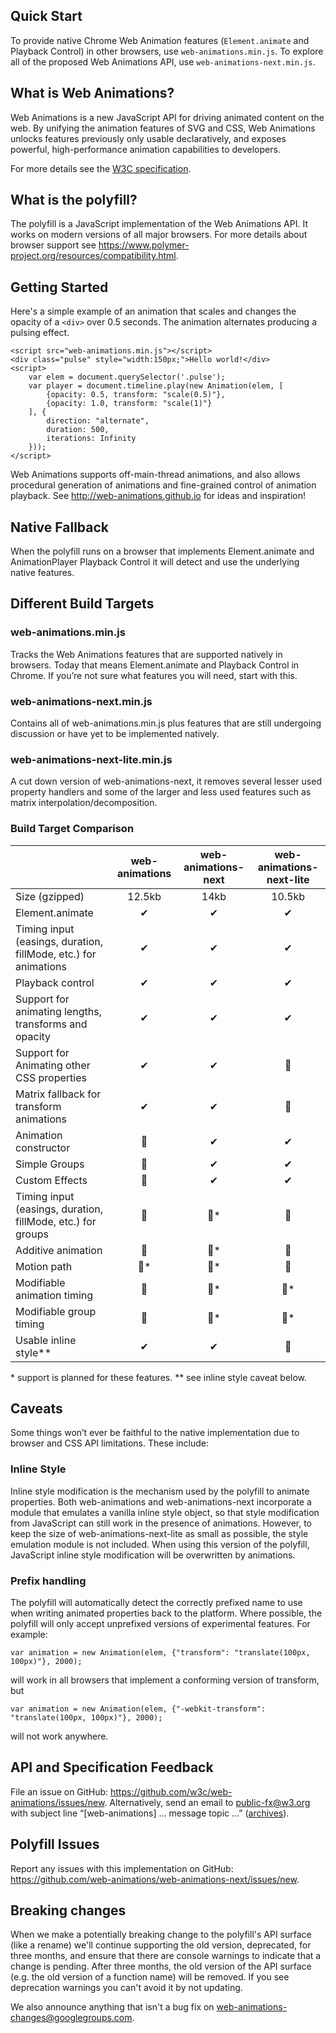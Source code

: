 
Quick Start
-----------

To provide native Chrome Web Animation features (`Element.animate` and Playback
Control) in other browsers, use `web-animations.min.js`. To explore all of the
proposed Web Animations API, use `web-animations-next.min.js`.

What is Web Animations?
-----------------------

Web Animations is a new JavaScript API for driving animated content on the web.
By unifying the animation features of SVG and CSS, Web Animations unlocks
features previously only usable declaratively, and exposes powerful,
high-performance animation capabilities to developers.

For more details see the
[W3C specification](http://w3c.github.io/web-animations/).

What is the polyfill?
---------------------

The polyfill is a JavaScript implementation of the Web Animations API. It works
on modern versions of all major browsers. For more details about browser
support see <https://www.polymer-project.org/resources/compatibility.html>.

Getting Started
---------------

Here's a simple example of an animation that scales and changes the opacity of
a `<div>` over 0.5 seconds. The animation alternates producing a pulsing
effect.

    <script src="web-animations.min.js"></script>
    <div class="pulse" style="width:150px;">Hello world!</div>
    <script>
        var elem = document.querySelector('.pulse');
        var player = document.timeline.play(new Animation(elem, [
            {opacity: 0.5, transform: "scale(0.5)"},
            {opacity: 1.0, transform: "scale(1)"}
        ], {
            direction: "alternate",
            duration: 500,
            iterations: Infinity
        }));
    </script>

Web Animations supports off-main-thread animations, and also allows procedural
generation of animations and fine-grained control of animation playback. See
<http://web-animations.github.io> for ideas and inspiration!

Native Fallback
---------------

When the polyfill runs on a browser that implements Element.animate and
AnimationPlayer Playback Control it will detect and use the underlying native
features.

Different Build Targets
-----------------------

### web-animations.min.js

Tracks the Web Animations features that are supported natively in browsers.
Today that means Element.animate and Playback Control in Chrome. If you’re not
sure what features you will need, start with this.

### web-animations-next.min.js

Contains all of web-animations.min.js plus features that are still undergoing
discussion or have yet to be implemented natively.

### web-animations-next-lite.min.js

A cut down version of web-animations-next, it removes several lesser used
property handlers and some of the larger and less used features such as matrix
interpolation/decomposition.

### Build Target Comparison

|                        | web-animations | web-animations-next | web-animations-next-lite |
|------------------------|:--------------:|:-------------------:|:------------------------:|
|Size (gzipped)          | 12.5kb         | 14kb                | 10.5kb                   |
|Element.animate         | ✔             | ✔                  | ✔                       |
|Timing input (easings, duration, fillMode, etc.) for animations| ✔ | ✔ | ✔             | 
|Playback control        | ✔             | ✔                  | ✔                       |
|Support for animating lengths, transforms and opacity| ✔ | ✔ | ✔                       |
|Support for Animating other CSS properties| ✔ | ✔            | 🚫                       |
|Matrix fallback for transform animations | ✔ | ✔             | 🚫                       |
|Animation constructor   | 🚫             | ✔                  | ✔                       |
|Simple Groups           | 🚫             | ✔                  | ✔                       |
|Custom Effects          | 🚫             | ✔                  | ✔                       |
|Timing input (easings, duration, fillMode, etc.) for groups</div>| 🚫 | 🚫\* | 🚫         |
|Additive animation      | 🚫             | 🚫\*                | 🚫                       |
|Motion path             | 🚫\*           | 🚫\*                | 🚫                       |
|Modifiable animation timing| 🚫          | 🚫\*                | 🚫\*                     |
|Modifiable group timing | 🚫             | 🚫\*                | 🚫\*                     |
|Usable inline style\*\* | ✔             | ✔                  | 🚫                       |

\* support is planned for these features.
\*\* see inline style caveat below.

Caveats
-------

Some things won’t ever be faithful to the native implementation due to browser
and CSS API limitations. These include:

### Inline Style

Inline style modification is the mechanism used by the polyfill to animate
properties. Both web-animations and web-animations-next incorporate a module
that emulates a vanilla inline style object, so that style modification from
JavaScript can still work in the presence of animations. However, to keep the
size of web-animations-next-lite as small as possible, the style emulation
module is not included. When using this version of the polyfill, JavaScript
inline style modification will be overwritten by animations.

### Prefix handling

The polyfill will automatically detect the correctly prefixed name to use when
writing animated properties back to the platform. Where possible, the polyfill
will only accept unprefixed versions of experimental features. For example:

    var animation = new Animation(elem, {"transform": "translate(100px, 100px)"}, 2000);

will work in all browsers that implement a conforming version of transform, but

    var animation = new Animation(elem, {"-webkit-transform": "translate(100px, 100px)"}, 2000);

will not work anywhere.

API and Specification Feedback
------------------------------

File an issue on GitHub: <https://github.com/w3c/web-animations/issues/new>.
Alternatively, send an email to <public-fx@w3.org> with subject line
“[web-animations] … message topic …”
([archives](http://lists.w3.org/Archives/Public/public-fx/)).

Polyfill Issues
---------------

Report any issues with this implementation on GitHub:
<https://github.com/web-animations/web-animations-next/issues/new>.

Breaking changes
----------------

When we make a potentially breaking change to the polyfill's API surface (like
a rename) we'll continue supporting the old version, deprecated, for three
months, and ensure that there are console warnings to indicate that a change is
pending. After three months, the old version of the API surface (e.g. the old
version of a function name) will be removed. If you see deprecation warnings
you can't avoid it by not updating.

We also announce anything that isn't a bug fix on
[web-animations-changes@googlegroups.com](https://groups.google.com/forum/#!forum/web-animations-changes).
